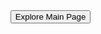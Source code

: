 <html lang="en">
<head>
  <meta charset="UTF-8">
  <meta name="viewport" content="width=device-width, initial-scale=1.0">
  <title>Your GitHub Pages Site</title>
  <style>
    body {
      margin: 0;
      padding: 0;
      background-image: url('https://github.com/Spokera/Spokera.github.io/assets/145135579/9b09c7a1-76ed-46c0-9d38-864be57a2d3e');
      background-size: cover;
      color: white;
      height: 100vh;
      display: flex;
      flex-direction: column;
      justify-content: center;
      align-items: center;
      font-family: 'Arial', sans-serif;
      text-align: center;
    }

    button {
      background-color: #000; /* Black background color */
      color: white;
      padding: 12px 20px;
      font-size: 18px;
      border: 2px solid white;
      cursor: pointer;
      border-radius: 10px; /* Rounded corners */
      transition: background-color 0.3s ease; /* Smooth transition */
    }

    button:hover {
      background-color: #333; /* Slightly lighter black background on hover */
    }
  </style>
</head>
<body>
  <div style="padding: 20px;">
    <!-- Image removed -->
  </div>
  
  <button onclick="redirectToPage()">Explore Main Page</button>

  <script>
    function redirectToPage() {
      window.location.href = "main";
    }
  </script>
</body>
</html>
